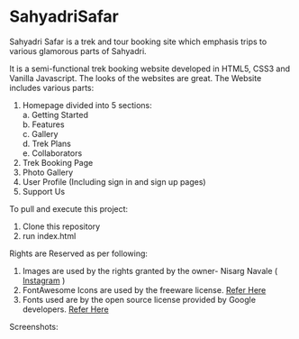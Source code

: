 # SahyadriSafar
Sahyadri Safar is a trek and tour booking site which emphasis trips to various glamorous parts of Sahyadri.

It is a semi-functional trek booking website developed in HTML5, CSS3 and Vanilla Javascript. The looks of the websites are great.
The Website includes various parts:

1. Homepage divided into 5 sections:<br/>
  a. Getting Started <br/>
  b. Features <br/>
  c. Gallery <br/>
  d. Trek Plans <br/>
  e. Collaborators <br/>
2. Trek Booking Page
3. Photo Gallery
4. User Profile (Including sign in and sign up pages)
5. Support Us

To pull and execute this project:
  1. Clone this repository
  2. run index.html

Rights are Reserved as per following:
  1. Images are used by the rights granted by the owner- Nisarg Navale ( <a target="_blank" href="https://instagram.com/heyy_nisarg">Instagram</a> )
  2. FontAwesome Icons are used by the freeware license. <a target="_blank" href="https://fontawesome.com/license/free" >Refer Here</a>
  3. Fonts used are by the open source license provided by Google developers. <a target="_blank" href="https://developers.google.com/fonts" >Refer Here</a>

Screenshots: <br />
